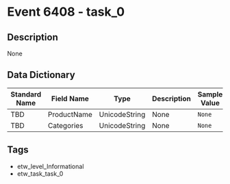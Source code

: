 # Event 6408 - task_0

## Description
None

## Data Dictionary
|Standard Name|Field Name|Type|Description|Sample Value|
|---|---|---|---|---|
|TBD|ProductName|UnicodeString|None|`None`|
|TBD|Categories|UnicodeString|None|`None`|

## Tags
* etw_level_Informational
* etw_task_task_0
